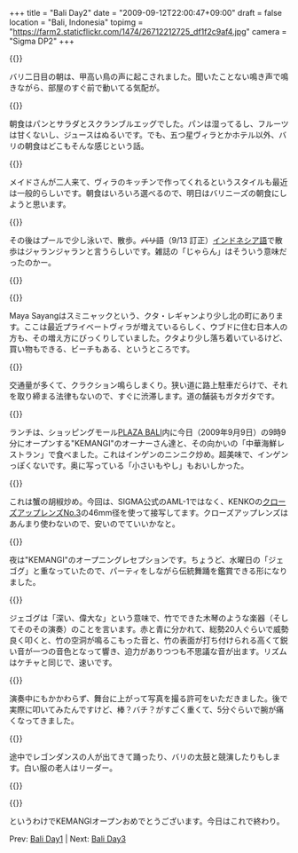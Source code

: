 +++
title = "Bali Day2"
date = "2009-09-12T22:00:47+09:00"
draft = false
location  = "Bali, Indonesia"
topimg = "https://farm2.staticflickr.com/1474/26712212725_df1f2c9af4.jpg"
camera = "Sigma DP2"
+++


{{<flickr href="https://www.flickr.com/photos/fixbot/26712206215/" src="https://farm2.staticflickr.com/1650/26712206215_99626b69d9_b.jpg" title="SDIM0760" orientation="portrait">}}

バリ二日目の朝は、甲高い鳥の声に起こされました。聞いたことない鳴き声で鳴きながら、部屋のすぐ前で動いてる気配が。

{{<flickr href="https://www.flickr.com/photos/fixbot/26106089974/" src="https://farm2.staticflickr.com/1573/26106089974_2ccbaaf4c2_b.jpg" title="SDIM0756">}}

朝食はパンとサラダとスクランブルエッグでした。パンは湿ってるし、フルーツは甘くないし、ジュースはぬるいです。でも、五つ星ヴィラとかホテル以外、バリの朝食はどこもそんな感じという話。

{{<flickr href="https://www.flickr.com/photos/fixbot/26712207965/" src="https://farm2.staticflickr.com/1467/26712207965_e910213c82_b.jpg" title="SDIM0784" orientation="portrait">}}

メイドさんが二人来て、ヴィラのキッチンで作ってくれるというスタイルも最近は一般的らしいです。朝食はいろいろ選べるので、明日はバリニーズの朝食にしようと思います。

{{<flickr href="https://www.flickr.com/photos/fixbot/26712209895/" src="https://farm2.staticflickr.com/1543/26712209895_bd4a369cf4_b.jpg" title="SDIM0785" orientation="portrait">}}

その後はプールで少し泳いで、散歩。<span style="text-decoration:line-through;">バリ語</span>（9/13 訂正）[インドネシア語](http://ja.wikipedia.org/wiki/インドネシア語)で散歩はジャランジャランと言うらしいです。雑誌の「じゃらん」はそういう意味だったのかー。

{{<flickr href="https://www.flickr.com/photos/fixbot/26712216785/" src="https://farm2.staticflickr.com/1555/26712216785_dfa88419b2_b.jpg" title="SDIM0815">}}

{{<flickr href="https://www.flickr.com/photos/fixbot/26712212725/" src="https://farm2.staticflickr.com/1474/26712212725_df1f2c9af4_b.jpg" title="SDIM0799">}}

Maya Sayangはスミニャックという、クタ・レギャンより少し北の町にあります。ここは最近プライベートヴィラが増えているらしく、ウブドに住む日本人の方も、その増え方にびっくりしていました。クタより少し落ち着いているけど、買い物もできる、ビーチもある、というところです。

{{<flickr href="https://www.flickr.com/photos/fixbot/26712211295/" src="https://farm2.staticflickr.com/1662/26712211295_82ff60500e_b.jpg" title="SDIM0790">}}

交通量が多くて、クラクション鳴らしまくり。狭い道に路上駐車だらけで、それを取り締まる法律もないので、すぐに渋滞します。道の舗装もガタガタです。

{{<flickr href="https://www.flickr.com/photos/fixbot/26712214045/" src="https://farm2.staticflickr.com/1570/26712214045_62af3c8088_b.jpg" title="SDIM0810">}}

ランチは、ショッピングモール[PLAZA BALI](http://www.plazabali.com/)内に今日（2009年9月9日）の9時9分にオープンする"KEMANGI"のオーナーさん達と、その向かいの「中華海鮮レストラン」で食べました。これはインゲンのニンニク炒め。超美味で、インゲンっぽくないです。奥に写っている「小さいもやし」もおいしかった。

{{<flickr href="https://www.flickr.com/photos/fixbot/26712215955/" src="https://farm2.staticflickr.com/1657/26712215955_7d309bda37_b.jpg" title="SDIM0812">}}

これは蟹の胡椒炒め。今回は、SIGMA公式のAML-1ではなく、KENKOの[クローズアップレンズNo.3](http://www.kenko-tokina.co.jp/imaging/eq/mc123.html)の46mm径を使って接写してます。クローズアップレンズはあんまり使わないので、安いのでていいかなと。

{{<flickr href="https://www.flickr.com/photos/fixbot/26712213305/" src="https://farm2.staticflickr.com/1460/26712213305_3178df8279_b.jpg" title="SDIM0807">}}

夜は"KEMANGI"のオープニングレセプションです。ちょうど、水曜日の「ジェゴグ」と重なっていたので、パーティをしながら伝統舞踊を鑑賞できる形になりました。

{{<flickr href="https://www.flickr.com/photos/fixbot/26685894106/" src="https://farm2.staticflickr.com/1583/26685894106_2126fbaf8a_b.jpg" title="SDIM0830">}}

ジェゴグは「深い、偉大な」という意味で、竹でできた木琴のような楽器（そしてそのその演奏）のことを言います。赤と青に分かれて、総勢20人ぐらいで威勢良く叩くと、竹の空洞が鳴るこもった音と、竹の表面が打ち付けられる高くて鋭い音が一つの音色となって響き、迫力がありつつも不思議な音が出ます。リズムはケチャと同じで、速いです。

{{<flickr href="https://www.flickr.com/photos/fixbot/26685891946/" src="https://farm2.staticflickr.com/1505/26685891946_f9dff261de_b.jpg" title="SDIM0826">}}

演奏中にもかかわらず、舞台に上がって写真を撮る許可をいただきました。後で実際に叩いてみたんですけど、棒？バチ？がすごく重くて、5分ぐらいで腕が痛くなってきました。

{{<flickr href="https://www.flickr.com/photos/fixbot/26439616750/" src="https://farm2.staticflickr.com/1451/26439616750_cfb4ae98a5_b.jpg" title="SDIM0850">}}

途中でレゴンダンスの人が出てきて踊ったり、バリの太鼓と競演したりもします。白い服の老人はリーダー。

{{<flickr href="https://www.flickr.com/photos/fixbot/26439618240/" src="https://farm2.staticflickr.com/1464/26439618240_ffeeba7302_b.jpg" title="SDIM0852">}}

{{<flickr href="https://www.flickr.com/photos/fixbot/26439620010/" src="https://farm2.staticflickr.com/1514/26439620010_4b9c0cb3cc_b.jpg" title="SDIM0876">}}

というわけでKEMANGIオープンおめでとうございます。今日はこれで終わり。

Prev: [Bali Day1](/photo/bali-day1/) | Next: [Bali Day3](/photo/bali-day3/)
